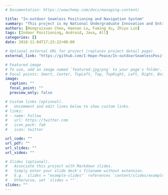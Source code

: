 ```yaml
---
# Documentation: https://wowchemy.com/docs/managing-content/

title: "In-outdoor Seamless Positioning and Navigation System"
summary: "This project is my National Undergraduate Innovation and Entrepreneurship Project. The Project goal is to design and develops an in-outdoor seamless positioning and navigation system integrated with multi-sensor of mobile phone."
authors: [Hongruixuan Chen, Haonan Lu, Fuming Xu, Zhiyu Lin]
tags: [Indoor Positioning, Android, Java, All]
categories: []
date: 2018-11-04T17:23:22+08:00

# Optional external URL for project (replaces project detail page).
external_link: "https://github.com/I-Hope-Peace/In-outdoorSeamlessPositioningNavigationSystem"

# Featured image
# To use, add an image named `featured.jpg/png` to your page's folder.
# Focal points: Smart, Center, TopLeft, Top, TopRight, Left, Right, BottomLeft, Bottom, BottomRight.
image:
  caption: ""
  focal_point: ""
  preview_only: false

# Custom links (optional).
#   Uncomment and edit lines below to show custom links.
# links:
# - name: Follow
#   url: https://twitter.com
#   icon_pack: fab
#   icon: twitter

url_code: ""
url_pdf: ""
url_slides: ""
url_video: ""

# Slides (optional).
#   Associate this project with Markdown slides.
#   Simply enter your slide deck's filename without extension.
#   E.g. `slides = "example-slides"` references `content/slides/example-slides.md`.
#   Otherwise, set `slides = ""`.
slides: ""
---
```

